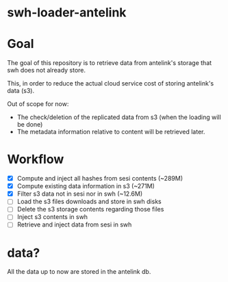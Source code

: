 swh-loader-antelink
===================

# Goal

The goal of this repository is to retrieve data from antelink's
storage that swh does not already store.

This, in order to reduce the actual cloud service cost of storing
antelink's data (s3).

Out of scope for now:
- The check/deletion of the replicated data from s3 (when the loading
  will be done)
- The metadata information relative to content will be retrieved
  later.

# Workflow

- [X] Compute and inject all hashes from sesi contents (~289M)
- [X] Compute existing data information in s3 (~271M)
- [X] Filter s3 data not in sesi nor in swh (~12.6M)
- [ ] Load the s3 files downloads and store in swh disks
- [ ] Delete the s3 storage contents regarding those files
- [ ] Inject s3 contents in swh
- [ ] Retrieve and inject data from sesi in swh

# data?

All the data up to now are stored in the antelink db.
